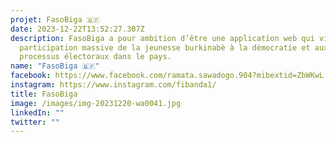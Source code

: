 ```yaml
---
projet: FasoBiga 🇧🇫
date: 2023-12-22T13:52:27.307Z
description: FasoBiga a pour ambition d’être une application web qui vise la
  participation massive de la jeunesse burkinabè à la démocratie et aux futures
  processus électoraux dans le pays.
name: "FasoBiga 🇧🇫"
facebook: https://www.facebook.com/ramata.sawadogo.904?mibextid=ZbWKwL
instagram: https://www.instagram.com/fibanda1/
title: FasoBiga
image: /images/img-20231220-wa0041.jpg
linkedIn: ""
twitter: ""
---
```

